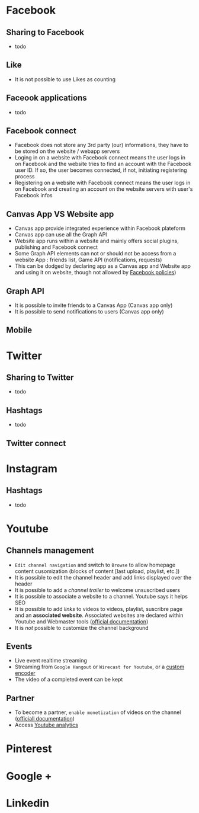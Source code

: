 Facebook
========

Sharing to Facebook
-------------------
- todo

Like
----
- It is not possible to use Likes as counting 

Faceook applications
--------------------
- todo

Facebook connect
----------------
- Facebook does not store any 3rd party (our) informations, they have to be stored on the website / webapp servers
- Loging in on a website with Facebook connect means the user logs in on Facebook and the website tries to find an account with the Facebook user ID. If so, the user becomes connected, if not, initiating registering process
- Registering on a website with Facebook connect means the user logs in on Facebook and creating an account on the website servers with user's Facebook infos

Canvas App VS Website app
-------------------------
- Canvas app provide integrated experience within Facebook plateform
- Canvas app can use all the Graph API
- Website app runs within a website and mainly offers social plugins, publishing and Facebook connect
- Some Graph API elements can not or should not be access from a website App : friends list, Game API (notifications, requests)
- This can be dodged by declaring app as a Canvas app and Website app and using it on website, though not allowed by [Facebook policies](https://developers.facebook.com/policy))

Graph API
---------
- It is possible to invite friends to a Canvas App (Canvas app only)
- It is possible to send notifications to users (Canvas app only)

Mobile
-----

Twitter
=======

Sharing to Twitter
------------------
- todo

Hashtags
--------
- todo

Twitter connect
---------------

Instagram
=========

Hashtags
--------
- todo

Youtube
=======

Channels management
-------------------
- `Edit channel navigation` and switch to `Browse` to allow homepage content cusomization (blocks of content [last upload, playlist, etc.])
- It is possible to edit the channel header and add links displayed over the header
- It is possible to add a _channel trailer_ to welcome unsuscribed users
- It is possible to associate a website to a channel. Youtube says it helps SEO
- It is possible to add _links_ to videos to videos, playlist, suscribre page and an __associated website__. Associated websites are declared within Youtube and Webmaster tools ([official documentation](https://support.google.com/youtube/answer/2887282?hl=en))
- It is _not_ possible to customize the channel background

Events
------
- Live event realtime streaming
- Streaming from `Google Hangout` or `Wirecast for Youtube`, or a [custom encoder](https://support.google.com/youtube/answer/2853702?topic=2853713&hl=en)
- The video of a completed event can be kept

Partner
-------
- To become a partner, `enable monetization` of videos on the channel ([officiall documentation](https://support.google.com/youtube/answer/72857?hl=en))
- Access [Youtube analytics](https://www.youtube.com/analytics)

Pinterest
=========

Google +
========

Linkedin
========
